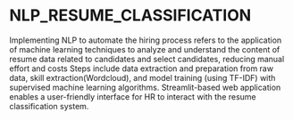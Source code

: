 # NLP_RESUME_CLASSIFICATION
Implementing NLP to automate the hiring process refers to the application of machine learning techniques to analyze and understand the content of resume data related to candidates and select candidates, reducing manual effort and costs
Steps include data extraction and preparation from raw data, skill extraction(Wordcloud), and model training (using TF-IDF) with supervised machine learning algorithms.
Streamlit-based web application enables a user-friendly interface for HR to interact with the resume classification system.

